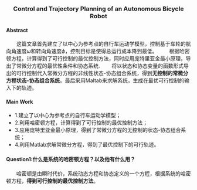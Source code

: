 ### <center> Control and Trajectory Planning of an Autonomous Bicycle Robot
#### Abstract
&emsp;&emsp;这篇文章首先建立了以中心为参考点的自行车运动学模型，控制基于车轮的航向角速度$\omega$和转向角速度$\phi$，控制目标是使得总运行成本降到最低。
&emsp;&emsp;根据哈密顿方程，计算得到了可行控制的最优控制方法，同时应用庞特里亚金最小原理，导出了常微分方程的最优性条件和协态系统.
&emsp;&emsp;将以状态和协态变量的函数形式导出的可行控制代入常微分方程的非线性状态-协态组合系统，得到**无控制的常微分方程状态-协态组合系统**。最后采用Maltab来求解系统，生成在最优可行控制的输入下的轨迹。
#### Main Work
- 1.建立了以中心为参考点的自行车运动学模型；
- 2.利用哈密顿方程，计算得到了可行控制的最优控制方法；
- 3.应用庞特里亚金最小原理，得到了常微分方程的无控制的状态-协态组合系统；
- 4.利用Matlab求解常微分方程，得到了最优控制下的可行轨迹。
#### Question1:什么是系统的哈密顿方程？以及他有什么用？
&emsp;&emsp;哈密顿是由瞬时代价，系统动态方程和协态定义的一个方程，根据系统的哈密顿方程，**得到可行控制的最优控制方法**。
